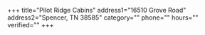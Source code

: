 +++
title="Pilot Ridge Cabins"
address1="16510 Grove Road"
address2="Spencer, TN  38585"
category=""
phone=""
hours=""
verified=""
+++

